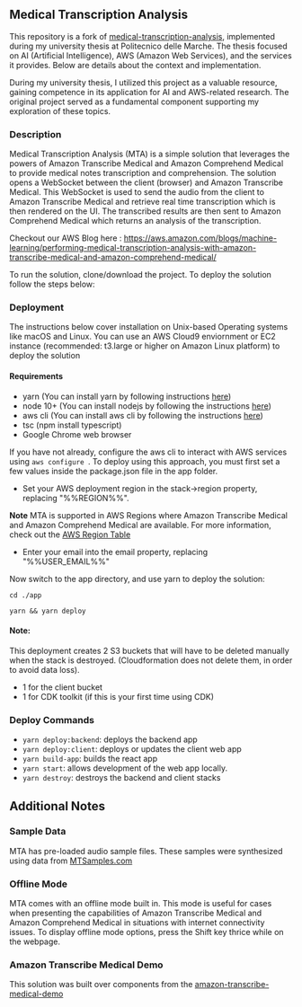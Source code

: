 ## Medical Transcription Analysis

This repository is a fork of [medical-transcription-analysis](https://github.com/aws-samples/medical-transcription-analysis), implemented during my university thesis at Politecnico delle Marche.  The thesis focused on AI (Artificial Intelligence), AWS (Amazon Web Services), and the services it provides. Below are details about the context and implementation.

During my university thesis, I utilized this project as a valuable resource, gaining competence in its application for AI and AWS-related research. The original project served as a fundamental component supporting my exploration of these topics.

### Description

Medical Transcription Analysis (MTA) is a simple solution that leverages the powers of Amazon Transcribe Medical and Amazon Comprehend Medical to provide medical notes transcription and comprehension. The solution opens a WebSocket between the client (browser) and Amazon Transcribe Medical. This WebSocket is used to send the audio from the client to Amazon Transcribe Medical and retrieve real time transcription which is then rendered on the UI. The transcribed results are then sent to Amazon Comprehend Medical which returns an analysis of the transcription.

Checkout our AWS Blog here : https://aws.amazon.com/blogs/machine-learning/performing-medical-transcription-analysis-with-amazon-transcribe-medical-and-amazon-comprehend-medical/

To run the solution, clone/download the project. To deploy the solution follow the steps below:

### Deployment
The instructions below cover installation on Unix-based Operating systems like macOS and Linux. 
You can use an AWS Cloud9 enviornment or EC2 instance (recommended: t3.large or higher on Amazon Linux platform) to deploy the solution

#### Requirements
* yarn (You can install yarn by following instructions [here](https://classic.yarnpkg.com/en/docs/install/))
* node 10+ (You can install nodejs by following the instructions [here](https://nodejs.org/en/download/))
* aws cli (You can install aws cli by following the instructions [here](https://docs.aws.amazon.com/cli/latest/userguide/install-macos.html))
* tsc (npm install typescript)
* Google Chrome web browser


If you have not already, configure the aws cli to interact with AWS services using ```aws configure ```.
To deploy using this approach, you must first set a few values inside the package.json file in the app folder.

* Set your AWS deployment region in the stack->region property, replacing "%%REGION%%". 

 **Note** MTA is supported in AWS Regions where Amazon Transcribe Medical and Amazon Comprehend Medical are available. For more information, check out the [AWS Region Table](https://aws.amazon.com/about-aws/global-infrastructure/regional-product-services/)
* Enter your email into the email property, replacing "%%USER_EMAIL%%"


Now switch to the app directory, and use yarn to deploy the solution:
```
cd ./app
```
```
yarn && yarn deploy
```
#### Note:

This deployment creates 2 S3 buckets that will have to be deleted manually when the stack is destroyed. (Cloudformation does not delete them, in order to avoid data loss).
* 1 for the client bucket
* 1 for CDK toolkit (if this is your first time using CDK)

### Deploy Commands

* ```yarn deploy:backend```: deploys the backend app
* ```yarn deploy:client```: deploys or updates the client web app
* ```yarn build-app```: builds the react app    
* ```yarn start```: allows development of the web app locally.
* ```yarn destroy```: destroys the backend and client stacks



## Additional Notes

### Sample Data

MTA has pre-loaded audio sample files. These samples were synthesized using data from [MTSamples.com](https://www.mtsamples.com/)

### Offline Mode
MTA comes with an offline mode built in. This mode is useful for cases when presenting the capabilities of Amazon Transcribe Medical and Amazon Comprehend Medical in situations with internet connectivity issues. To display offline mode options, press the Shift key thrice while on the webpage.

### Amazon Transcribe Medical Demo
This solution was built over components from the [amazon-transcribe-medical-demo](https://github.com/aws-samples/amazon-transcribe-medical-demo)
